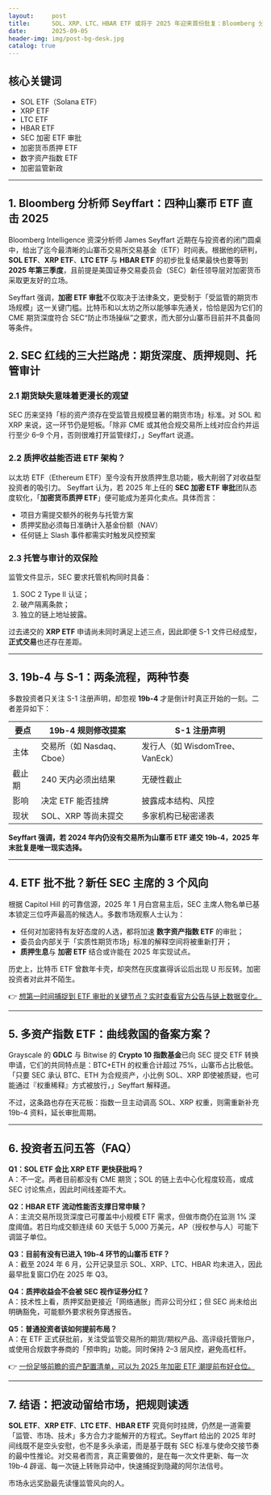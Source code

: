 ```yaml
---
layout:     post
title:      SOL、XRP、LTC、HBAR ETF 或将于 2025 年迎来首份批复：Bloomberg 分析师时间线解读
date:       2025-09-05
header-img: img/post-bg-desk.jpg
catalog: true
---
```


## 核心关键词
- SOL ETF（Solana ETF）
- XRP ETF
- LTC ETF
- HBAR ETF
- SEC 加密 ETF 审批
- 加密货币质押 ETF
- 数字资产指数 ETF
- 加密监管新政

---

## 1. Bloomberg 分析师 Seyffart：四种山寨币 ETF 直击 2025

Bloomberg Intelligence 资深分析师 James Seyffart 近期在与投资者的闭门圆桌中，给出了迄今最清晰的山寨币交易所交易基金（ETF）时间表。根据他的研判，**SOL ETF**、**XRP ETF**、**LTC ETF** 与 **HBAR ETF** 的初步批复结果最快也要等到 **2025 年第三季度**，且前提是美国证券交易委员会（SEC）新任领导层对加密货币采取更友好的立场。

Seyffart 强调，**加密 ETF 审批**不仅取决于法律条文，更受制于「受监管的期货市场规模」这一关键门槛。比特币和以太坊之所以能够率先通关，恰恰是因为它们的 CME 期货深度符合 SEC“防止市场操纵”之要求，而大部分山寨币目前并不具备同等条件。

## 2. SEC 红线的三大拦路虎：期货深度、质押规则、托管审计

### 2.1 期货缺失意味着更漫长的观望

SEC 历来坚持「标的资产须存在受监管且规模显著的期货市场」标准。对 SOL 和 XRP 来说，这一环节仍是短板。「除非 CME 或其他合规交易所上线对应合约并运行至少 6–9 个月，否则很难打开监管绿灯，」Seyffart 说道。

### 2.2 质押收益能否进 ETF 架构？

以太坊 ETF（Ethereum ETF）至今没有开放质押生息功能，极大削弱了对收益型投资者的吸引力。 Seyffart 认为，若 2025 年上任的 **SEC 加密 ETF 审批**团队态度软化，「**加密货币质押 ETF**」便可能成为差异化卖点。具体而言：

- 项目方需提交额外的税务与托管方案
- 质押奖励必须每日准确计入基金份额（NAV）
- 任何链上 Slash 事件都需实时触发风控预案

### 2.3 托管与审计的双保险

监管文件显示，SEC 要求托管机构同时具备：
1. SOC 2 Type II 认证；
2. 破产隔离条款；
3. 独立的链上地址披露。

过去递交的 **XRP ETF** 申请尚未同时满足上述三点，因此即便 S-1 文件已经成型，**正式交易**也还存在差距。

---

## 3. 19b-4 与 S-1：两条流程，两种节奏

多数投资者只关注 S-1 注册声明，却忽视 **19b-4** 才是倒计时真正开始的一刻。二者差异如下：

| 要点 | 19b-4 规则修改提案 | S-1 注册声明 |
|---|---|---|
| 主体 | 交易所（如 Nasdaq、Cboe） | 发行人（如 WisdomTree、VanEck） |
| 截止期 | 240 天内必须出结果 | 无硬性截止 |
| 影响 | 决定 ETF 能否挂牌 | 披露成本结构、风控 |
| 现状 | SOL、XRP 等尚未提交 | 多家机构已秘密递表 |

**Seyffart 强调，若 2024 年内仍没有交易所为山寨币 ETF 递交 19b-4，2025 年末批复是唯一现实选择。**

---

## 4. ETF 批不批？新任 SEC 主席的 3 个风向

根据 Capitol Hill 的可靠信源，2025 年 1 月白宫易主后，SEC 主席人物名单已基本锁定三位呼声最高的候选人。多数市场观察人士认为：

- 任何对加密持有友好态度的人选，都将加速 **数字资产指数 ETF** 的审批；
- 委员会内部关于「实质性期货市场」标准的解释空间将被重新打开；
- **质押生息**与 **加密 ETF** 结合或许能在 2025 年实现试点。

历史上，比特币 ETF 曾数年卡壳，却突然在灰度赢得诉讼后出现 U 形反转。加密投资者对此并不陌生。

👉 [想第一时间捕捉到 ETF 审批的关键节点？实时查看官方公告与链上数据变化。](https://okxdog.com/)

---

## 5. 多资产指数 ETF：曲线救国的备案方案？

Grayscale 的 **GDLC** 与 Bitwise 的 **Crypto 10 指数基金**已向 SEC 提交 ETF 转换申请，它们的共同特点是：BTC+ETH 的权重合计超过 75%，山寨币占比极低。「只要 SEC 承认 BTC、ETH 为合规资产，小比例 SOL、XRP 即使被质疑，也可能通过『权重稀释』方式被放行，」Seyffart 解释道。

不过，这条路也存在天花板：指数一旦主动调高 SOL、XRP 权重，则需重新补充 19b-4 资料，延长审批周期。

---

## 6. 投资者五问五答（FAQ）

**Q1：SOL ETF 会比 XRP ETF 更快获批吗？**  
A：不一定。两者目前都没有 CME 期货；SOL 的链上去中心化程度较高，或成 SEC 讨论焦点，因此时间线差距不大。

**Q2：HBAR ETF 流动性能否支撑日常申赎？**  
A：主流交易所现货深度已可覆盖中小规模 ETF 需求，但做市商仍在监测 1% 深度阈值。若日均成交额连续 60 天低于 5,000 万美元，AP（授权参与人）可能下调篮子单位。

**Q3：目前有没有已进入 19b-4 环节的山寨币 ETF？**  
A：截至 2024 年 6 月，公开记录显示 SOL、XRP、LTC、HBAR 均未进入，因此最早批复窗口仍在 2025 年 Q3。

**Q4：质押收益会不会被 SEC 视作证券分红？**  
A：技术性上看，质押奖励更接近「网络通胀」而非公司分红；但 SEC 尚未给出明确豁免，可能额外要求税务穿透报告。

**Q5：普通投资者该如何提前布局？**  
A：在 ETF 正式获批前，关注受监管交易所的期货/期权产品、高评级托管账户，或使用合规数字券商的「预申购」功能。同时保持 2–3 层风控，避免高杠杆。

👉 [一份足够前瞻的资产配置清单，可以为 2025 年加密 ETF 潮提前布好仓位。](https://okxdog.com/)

---

## 7. 结语：把波动留给市场，把规则读透

**SOL ETF**、**XRP ETF**、**LTC ETF**、**HBAR ETF** 究竟何时挂牌，仍然是一道需要「监管、市场、技术」多方合力才能解开的方程式。Seyffart 给出的 2025 年时间线既不是空头安慰，也不是多头承诺，而是基于既有 SEC 标准与使命交接节奏的最中性推论。对交易者而言，真正需要做的，是在每一次文件更新、每一次 19b-4 辟谣、每一次链上转账异动中，快速捕捉到隐藏的阿尔法信号。

市场永远奖励最先读懂监管风向的人。